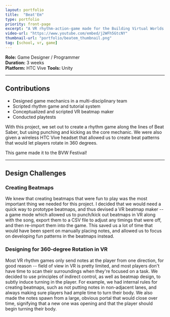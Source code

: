 ```yaml
---
layout: portfolio
title:  "Beat'Em"
type: portfolio
priority: front-page
excerpt: "A VR rhythm-action-game made for the Building Virtual Worlds class in 2018."
video-url: "https://www.youtube.com/embed/j2WFh5GtcNY"
thumbnail-url: "portfolio/beatem_thumbnail.png"
tag: [school, vr, game]
---
```


**Role:** Game Designer / Programmer    
**Duration:** 3 weeks    
**Platform:** HTC Vive
**Tools:** Unity    

<hr />

## Contributions
* Designed game mechanics in a multi-disciplinary team
* Scripted rhythm game and tutorial system
* Conceptualized and scripted VR beatmap maker
* Conducted playtests

With this project, we set out to create a rhythm game along the lines of Beat Saber, but using punching and kicking as the core mechanic. We were also given a wireless HTC Vive headset that allowed us to create beat patterns that would let players rotate in 360 degrees.

This game made it to the BVW Festival!

<hr />

## Design Challenges

### Creating Beatmaps
We knew that creating beatmaps that were fun to play was the most important thing we needed for this project. I decided that we would need a quick way to prototype beatmaps, and thus devised a VR beatmap maker -- a game mode which allowed us to punch/kick out beatmaps in VR along with the song, export them to a CSV file to adjust any timings that were off, and then re-import them into the game. This saved us a lot of time that would have been spent on manually placing notes, and allowed us to focus on developing fun patterns in the beatmaps instead.

### Designing for 360-degree Rotation in VR
Most VR rhythm games only send notes at the player from one direction, for good reason -- field of view in VR is pretty limited, and most players don't have time to scan their surroundings when they're focused on a task. We decided to use principles of indirect control, as well as beatmap design, to subtly induce turning in the player. For example, we had internal rules for creating beatmaps, such as not putting notes in non-adjacent lanes, and always making sure players had ample time to turn their body. We also made the notes spawn from a large, obvious portal that would close over time, signifying that a new one was opening and that the player should begin turning their body.
